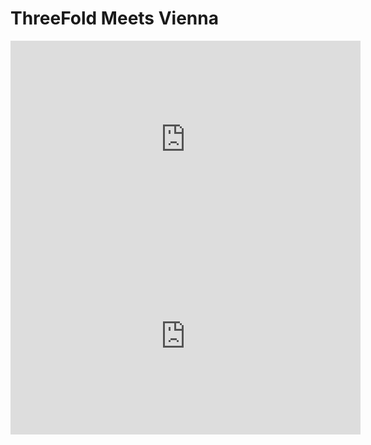 # ThreeFold Meets Vienna


<iframe width="560" height="315" src="https://www.youtube.com/embed/iGG3vq26ipw" frameborder="0" allow="autoplay; encrypted-media" allowfullscreen></iframe>

<iframe width="560" height="315" src="https://www.youtube.com/embed/59fSU_Xkors" frameborder="0" allow="autoplay; encrypted-media" allowfullscreen></iframe>